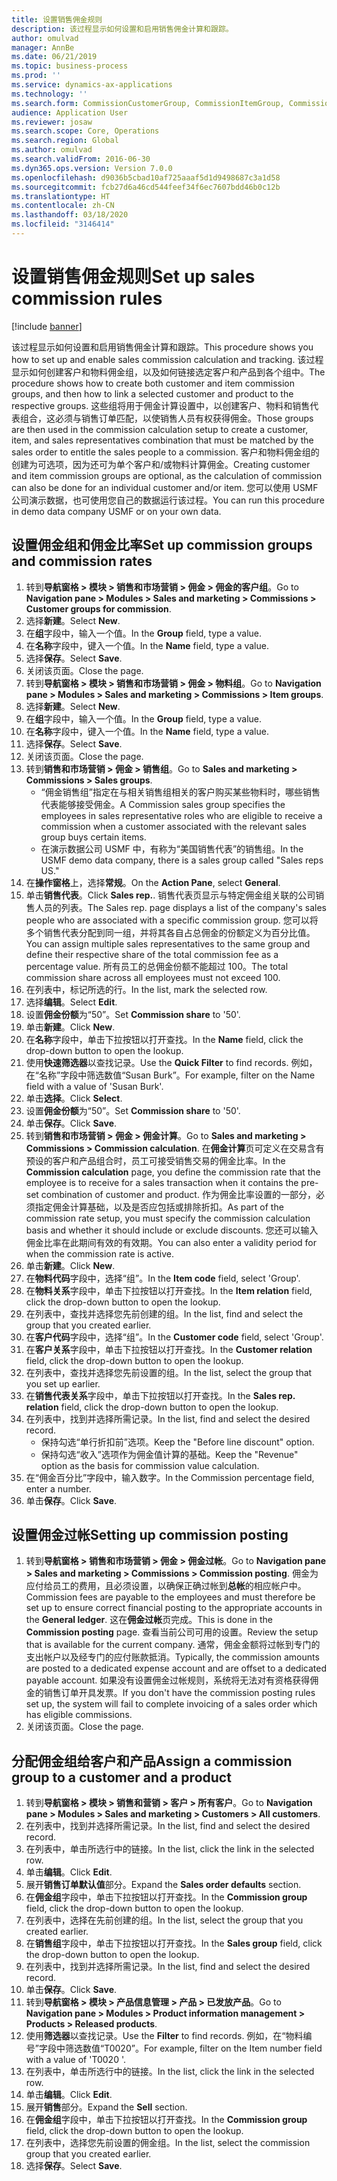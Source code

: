 ```yaml
---
title: 设置销售佣金规则
description: 该过程显示如何设置和启用销售佣金计算和跟踪。
author: omulvad
manager: AnnBe
ms.date: 06/21/2019
ms.topic: business-process
ms.prod: ''
ms.service: dynamics-ax-applications
ms.technology: ''
ms.search.form: CommissionCustomerGroup, CommissionItemGroup, CommissionSalesGroup, CommissionSalesMember, DirPartyLookup, CommissionCalc, InventPosting, CustTable, EcoResProductDetailsExtended
audience: Application User
ms.reviewer: josaw
ms.search.scope: Core, Operations
ms.search.region: Global
ms.author: omulvad
ms.search.validFrom: 2016-06-30
ms.dyn365.ops.version: Version 7.0.0
ms.openlocfilehash: d9036b5cbad10af725aaaf5d1d9498687c3a1d58
ms.sourcegitcommit: fcb27d6a46cd544feef34f6ec7607bdd46b0c12b
ms.translationtype: HT
ms.contentlocale: zh-CN
ms.lasthandoff: 03/18/2020
ms.locfileid: "3146414"
---
```

# <a name="set-up-sales-commission-rules"></a><span data-ttu-id="36b40-103">设置销售佣金规则</span><span class="sxs-lookup"><span data-stu-id="36b40-103">Set up sales commission rules</span></span>

[!include [banner](../../includes/banner.md)]

<span data-ttu-id="36b40-104">该过程显示如何设置和启用销售佣金计算和跟踪。</span><span class="sxs-lookup"><span data-stu-id="36b40-104">This procedure shows you how to set up and enable sales commission calculation and tracking.</span></span> <span data-ttu-id="36b40-105">该过程显示如何创建客户和物料佣金组，以及如何链接选定客户和产品到各个组中。</span><span class="sxs-lookup"><span data-stu-id="36b40-105">The procedure shows how to create both customer and item commission groups, and then how to link a selected customer and product to the respective groups.</span></span> <span data-ttu-id="36b40-106">这些组将用于佣金计算设置中，以创建客户、物料和销售代表组合，这必须与销售订单匹配，以使销售人员有权获得佣金。</span><span class="sxs-lookup"><span data-stu-id="36b40-106">Those groups are then used in the commission calculation setup to create a customer, item, and sales representatives combination that must be matched by the sales order to entitle the sales people to a commission.</span></span> <span data-ttu-id="36b40-107">客户和物料佣金组的创建为可选项，因为还可为单个客户和/或物料计算佣金。</span><span class="sxs-lookup"><span data-stu-id="36b40-107">Creating customer and item commission groups are optional, as the calculation of commission can also be done for an individual customer and/or item.</span></span> <span data-ttu-id="36b40-108">您可以使用 USMF 公司演示数据，也可使用您自己的数据运行该过程。</span><span class="sxs-lookup"><span data-stu-id="36b40-108">You can run this procedure in demo data company USMF or on your own data.</span></span>


## <a name="set-up-commission-groups-and-commission-rates"></a><span data-ttu-id="36b40-109">设置佣金组和佣金比率</span><span class="sxs-lookup"><span data-stu-id="36b40-109">Set up commission groups and commission rates</span></span>
1. <span data-ttu-id="36b40-110">转到**导航窗格 > 模块 > 销售和市场营销 > 佣金 > 佣金的客户组**。</span><span class="sxs-lookup"><span data-stu-id="36b40-110">Go to **Navigation pane > Modules > Sales and marketing > Commissions > Customer groups for commission**.</span></span>
2. <span data-ttu-id="36b40-111">选择**新建**。</span><span class="sxs-lookup"><span data-stu-id="36b40-111">Select **New**.</span></span>
3. <span data-ttu-id="36b40-112">在**组**字段中，输入一个值。</span><span class="sxs-lookup"><span data-stu-id="36b40-112">In the **Group** field, type a value.</span></span>
4. <span data-ttu-id="36b40-113">在**名称**字段中，键入一个值。</span><span class="sxs-lookup"><span data-stu-id="36b40-113">In the **Name** field, type a value.</span></span>
5. <span data-ttu-id="36b40-114">选择**保存**。</span><span class="sxs-lookup"><span data-stu-id="36b40-114">Select **Save**.</span></span>
6. <span data-ttu-id="36b40-115">关闭该页面。</span><span class="sxs-lookup"><span data-stu-id="36b40-115">Close the page.</span></span>
7. <span data-ttu-id="36b40-116">转到**导航窗格 > 模块 > 销售和市场营销 > 佣金 > 物料组**。</span><span class="sxs-lookup"><span data-stu-id="36b40-116">Go to **Navigation pane > Modules > Sales and marketing > Commissions > Item groups**.</span></span>
8. <span data-ttu-id="36b40-117">选择**新建**。</span><span class="sxs-lookup"><span data-stu-id="36b40-117">Select **New**.</span></span>
9. <span data-ttu-id="36b40-118">在**组**字段中，输入一个值。</span><span class="sxs-lookup"><span data-stu-id="36b40-118">In the **Group** field, type a value.</span></span>
10. <span data-ttu-id="36b40-119">在**名称**字段中，键入一个值。</span><span class="sxs-lookup"><span data-stu-id="36b40-119">In the **Name** field, type a value.</span></span>
11. <span data-ttu-id="36b40-120">选择**保存**。</span><span class="sxs-lookup"><span data-stu-id="36b40-120">Select **Save**.</span></span>
12. <span data-ttu-id="36b40-121">关闭该页面。</span><span class="sxs-lookup"><span data-stu-id="36b40-121">Close the page.</span></span>
13. <span data-ttu-id="36b40-122">转到**销售和市场营销 > 佣金 > 销售组**。</span><span class="sxs-lookup"><span data-stu-id="36b40-122">Go to **Sales and marketing > Commissions > Sales groups**.</span></span>
    - <span data-ttu-id="36b40-123">“佣金销售组”指定在与相关销售组相关的客户购买某些物料时，哪些销售代表能够接受佣金。</span><span class="sxs-lookup"><span data-stu-id="36b40-123">A Commission sales group specifies the employees in sales representative roles who are eligible to receive a commission when a customer associated with the relevant sales group buys certain items.</span></span>  
    - <span data-ttu-id="36b40-124">在演示数据公司 USMF 中，有称为“美国销售代表”的销售组。</span><span class="sxs-lookup"><span data-stu-id="36b40-124">In the USMF demo data company, there is a sales group called "Sales reps US."</span></span>  
14. <span data-ttu-id="36b40-125">在**操作窗格**上，选择**常规**。</span><span class="sxs-lookup"><span data-stu-id="36b40-125">On the **Action Pane**, select **General**.</span></span>
15. <span data-ttu-id="36b40-126">单击**销售代表**。</span><span class="sxs-lookup"><span data-stu-id="36b40-126">Click **Sales rep.**.</span></span> <span data-ttu-id="36b40-127">销售代表页显示与特定佣金组关联的公司销售人员的列表。</span><span class="sxs-lookup"><span data-stu-id="36b40-127">The Sales rep. page displays a list of the company's sales people who are associated with a specific commission group.</span></span> <span data-ttu-id="36b40-128">您可以将多个销售代表分配到同一组，并将其各自占总佣金的份额定义为百分比值。</span><span class="sxs-lookup"><span data-stu-id="36b40-128">You can assign multiple sales representatives to the same group and define their respective share of the total commission fee as a percentage value.</span></span> <span data-ttu-id="36b40-129">所有员工的总佣金份额不能超过 100。</span><span class="sxs-lookup"><span data-stu-id="36b40-129">The total commission share across all employees must not exceed 100.</span></span> 
16. <span data-ttu-id="36b40-130">在列表中，标记所选的行。</span><span class="sxs-lookup"><span data-stu-id="36b40-130">In the list, mark the selected row.</span></span>
17. <span data-ttu-id="36b40-131">选择**编辑**。</span><span class="sxs-lookup"><span data-stu-id="36b40-131">Select **Edit**.</span></span>
18. <span data-ttu-id="36b40-132">设置**佣金份额**为“50”。</span><span class="sxs-lookup"><span data-stu-id="36b40-132">Set **Commission share** to '50'.</span></span>
19. <span data-ttu-id="36b40-133">单击**新建**。</span><span class="sxs-lookup"><span data-stu-id="36b40-133">Click **New**.</span></span>
20. <span data-ttu-id="36b40-134">在**名称**字段中，单击下拉按钮以打开查找。</span><span class="sxs-lookup"><span data-stu-id="36b40-134">In the **Name** field, click the drop-down button to open the lookup.</span></span>
21. <span data-ttu-id="36b40-135">使用**快速筛选器**以查找记录。</span><span class="sxs-lookup"><span data-stu-id="36b40-135">Use the **Quick Filter** to find records.</span></span> <span data-ttu-id="36b40-136">例如，在“名称”字段中筛选数值“Susan Burk”。</span><span class="sxs-lookup"><span data-stu-id="36b40-136">For example, filter on the Name field with a value of 'Susan Burk'.</span></span>
22. <span data-ttu-id="36b40-137">单击**选择**。</span><span class="sxs-lookup"><span data-stu-id="36b40-137">Click **Select**.</span></span>
23. <span data-ttu-id="36b40-138">设置**佣金份额**为“50”。</span><span class="sxs-lookup"><span data-stu-id="36b40-138">Set **Commission share** to '50'.</span></span>
24. <span data-ttu-id="36b40-139">单击**保存**。</span><span class="sxs-lookup"><span data-stu-id="36b40-139">Click **Save**.</span></span>
25. <span data-ttu-id="36b40-140">转到**销售和市场营销 > 佣金 > 佣金计算**。</span><span class="sxs-lookup"><span data-stu-id="36b40-140">Go to **Sales and marketing > Commissions > Commission calculation**.</span></span> <span data-ttu-id="36b40-141">在**佣金计算**页可定义在交易含有预设的客户和产品组合时，员工可接受销售交易的佣金比率。</span><span class="sxs-lookup"><span data-stu-id="36b40-141">In the **Commission calculation** page, you define the commission rate that the employee is to receive for a sales transaction when it contains the pre-set combination of customer and product.</span></span> <span data-ttu-id="36b40-142">作为佣金比率设置的一部分，必须指定佣金计算基础，以及是否应包括或排除折扣。</span><span class="sxs-lookup"><span data-stu-id="36b40-142">As part of the commission rate setup, you must specify the commission calculation basis and whether it should include or exclude discounts.</span></span> <span data-ttu-id="36b40-143">您还可以输入佣金比率在此期间有效的有效期。</span><span class="sxs-lookup"><span data-stu-id="36b40-143">You can also enter a validity period for when the commission rate is active.</span></span>  
26. <span data-ttu-id="36b40-144">单击**新建**。</span><span class="sxs-lookup"><span data-stu-id="36b40-144">Click **New**.</span></span>
27. <span data-ttu-id="36b40-145">在**物料代码**字段中，选择“组”。</span><span class="sxs-lookup"><span data-stu-id="36b40-145">In the **Item code** field, select 'Group'.</span></span>
28. <span data-ttu-id="36b40-146">在**物料关系**字段中，单击下拉按钮以打开查找。</span><span class="sxs-lookup"><span data-stu-id="36b40-146">In the **Item relation** field, click the drop-down button to open the lookup.</span></span>
29. <span data-ttu-id="36b40-147">在列表中，查找并选择您先前创建的组。</span><span class="sxs-lookup"><span data-stu-id="36b40-147">In the list, find and select the group that you created earlier.</span></span>
30. <span data-ttu-id="36b40-148">在**客户代码**字段中，选择“组”。</span><span class="sxs-lookup"><span data-stu-id="36b40-148">In the **Customer code** field, select 'Group'.</span></span>
31. <span data-ttu-id="36b40-149">在**客户关系**字段中，单击下拉按钮以打开查找。</span><span class="sxs-lookup"><span data-stu-id="36b40-149">In the **Customer relation** field, click the drop-down button to open the lookup.</span></span>
32. <span data-ttu-id="36b40-150">在列表中，查找并选择您先前设置的组。</span><span class="sxs-lookup"><span data-stu-id="36b40-150">In the list, select the group that you set up earlier.</span></span>
33. <span data-ttu-id="36b40-151">在**销售代表关系**字段中，单击下拉按钮以打开查找。</span><span class="sxs-lookup"><span data-stu-id="36b40-151">In the **Sales rep. relation** field, click the drop-down button to open the lookup.</span></span>
34. <span data-ttu-id="36b40-152">在列表中，找到并选择所需记录。</span><span class="sxs-lookup"><span data-stu-id="36b40-152">In the list, find and select the desired record.</span></span>
    - <span data-ttu-id="36b40-153">保持勾选“单行折扣前”选项。</span><span class="sxs-lookup"><span data-stu-id="36b40-153">Keep the "Before line discount" option.</span></span>  
    - <span data-ttu-id="36b40-154">保持勾选“收入”选项作为佣金值计算的基础。</span><span class="sxs-lookup"><span data-stu-id="36b40-154">Keep the "Revenue" option as the basis for commission value calculation.</span></span>    
35. <span data-ttu-id="36b40-155">在“佣金百分比”字段中，输入数字。</span><span class="sxs-lookup"><span data-stu-id="36b40-155">In the Commission percentage field, enter a number.</span></span>
36. <span data-ttu-id="36b40-156">单击**保存**。</span><span class="sxs-lookup"><span data-stu-id="36b40-156">Click **Save**.</span></span>

## <a name="setting-up-commission-posting"></a><span data-ttu-id="36b40-157">设置佣金过帐</span><span class="sxs-lookup"><span data-stu-id="36b40-157">Setting up commission posting</span></span>
1. <span data-ttu-id="36b40-158">转到**导航窗格 > 销售和市场营销 > 佣金 > 佣金过帐**。</span><span class="sxs-lookup"><span data-stu-id="36b40-158">Go to **Navigation pane  > Sales and marketing > Commissions > Commission posting**.</span></span> <span data-ttu-id="36b40-159">佣金为应付给员工的费用，且必须设置，以确保正确过帐到**总帐**的相应帐户中。</span><span class="sxs-lookup"><span data-stu-id="36b40-159">Commission fees are payable to the employees and must therefore be set up to ensure correct financial posting to the appropriate accounts in the **General ledger**.</span></span> <span data-ttu-id="36b40-160">这在**佣金过帐**页完成。</span><span class="sxs-lookup"><span data-stu-id="36b40-160">This is done in the **Commission posting** page.</span></span> <span data-ttu-id="36b40-161">查看当前公司可用的设置。</span><span class="sxs-lookup"><span data-stu-id="36b40-161">Review the setup that is available for the current company.</span></span> <span data-ttu-id="36b40-162">通常，佣金金额将过帐到专门的支出帐户以及经专门的应付账款抵消。</span><span class="sxs-lookup"><span data-stu-id="36b40-162">Typically, the commission amounts are posted to a dedicated expense account and are offset to a dedicated payable account.</span></span> <span data-ttu-id="36b40-163">如果没有设置佣金过帐规则，系统将无法对有资格获得佣金的销售订单开具发票。</span><span class="sxs-lookup"><span data-stu-id="36b40-163">If you don't have the commission posting rules set up, the system will fail to complete invoicing of a sales order which has eligible commissions.</span></span>  
2. <span data-ttu-id="36b40-164">关闭该页面。</span><span class="sxs-lookup"><span data-stu-id="36b40-164">Close the page.</span></span>

## <a name="assign-a-commission-group-to-a-customer-and-a-product"></a><span data-ttu-id="36b40-165">分配佣金组给客户和产品</span><span class="sxs-lookup"><span data-stu-id="36b40-165">Assign a commission group to a customer and a product</span></span>
1. <span data-ttu-id="36b40-166">转到**导航窗格 > 模块 > 销售和营销 > 客户 > 所有客户**。</span><span class="sxs-lookup"><span data-stu-id="36b40-166">Go to **Navigation pane > Modules > Sales and marketing > Customers > All customers**.</span></span>
2. <span data-ttu-id="36b40-167">在列表中，找到并选择所需记录。</span><span class="sxs-lookup"><span data-stu-id="36b40-167">In the list, find and select the desired record.</span></span>
3. <span data-ttu-id="36b40-168">在列表中，单击所选行中的链接。</span><span class="sxs-lookup"><span data-stu-id="36b40-168">In the list, click the link in the selected row.</span></span>
4. <span data-ttu-id="36b40-169">单击**编辑**。</span><span class="sxs-lookup"><span data-stu-id="36b40-169">Click **Edit**.</span></span>
5. <span data-ttu-id="36b40-170">展开**销售订单默认值**部分。</span><span class="sxs-lookup"><span data-stu-id="36b40-170">Expand the **Sales order defaults** section.</span></span>
6. <span data-ttu-id="36b40-171">在**佣金组**字段中，单击下拉按钮以打开查找。</span><span class="sxs-lookup"><span data-stu-id="36b40-171">In the **Commission group** field, click the drop-down button to open the lookup.</span></span>
7. <span data-ttu-id="36b40-172">在列表中，选择在先前创建的组。</span><span class="sxs-lookup"><span data-stu-id="36b40-172">In the list, select the group that you created earlier.</span></span>
8. <span data-ttu-id="36b40-173">在**销售组**字段中，单击下拉按钮以打开查找。</span><span class="sxs-lookup"><span data-stu-id="36b40-173">In the **Sales group** field, click the drop-down button to open the lookup.</span></span>
9. <span data-ttu-id="36b40-174">在列表中，找到并选择所需记录。</span><span class="sxs-lookup"><span data-stu-id="36b40-174">In the list, find and select the desired record.</span></span>
10. <span data-ttu-id="36b40-175">单击**保存**。</span><span class="sxs-lookup"><span data-stu-id="36b40-175">Click **Save**.</span></span>
11. <span data-ttu-id="36b40-176">转到**导航窗格 > 模块 > 产品信息管理 > 产品 > 已发放产品**。</span><span class="sxs-lookup"><span data-stu-id="36b40-176">Go to **Navigation pane > Modules > Product information management > Products > Released products**.</span></span>
12. <span data-ttu-id="36b40-177">使用**筛选器**以查找记录。</span><span class="sxs-lookup"><span data-stu-id="36b40-177">Use the **Filter** to find records.</span></span> <span data-ttu-id="36b40-178">例如，在“物料编号”字段中筛选数值“T0020”。</span><span class="sxs-lookup"><span data-stu-id="36b40-178">For example, filter on the Item number field with a value of 'T0020 '.</span></span>
13. <span data-ttu-id="36b40-179">在列表中，单击所选行中的链接。</span><span class="sxs-lookup"><span data-stu-id="36b40-179">In the list, click the link in the selected row.</span></span>
14. <span data-ttu-id="36b40-180">单击**编辑**。</span><span class="sxs-lookup"><span data-stu-id="36b40-180">Click **Edit**.</span></span>
15. <span data-ttu-id="36b40-181">展开**销售**部分。</span><span class="sxs-lookup"><span data-stu-id="36b40-181">Expand the **Sell** section.</span></span>
16. <span data-ttu-id="36b40-182">在**佣金组**字段中，单击下拉按钮以打开查找。</span><span class="sxs-lookup"><span data-stu-id="36b40-182">In the **Commission group** field, click the drop-down button to open the lookup.</span></span>
17. <span data-ttu-id="36b40-183">在列表中，选择您先前设置的佣金组。</span><span class="sxs-lookup"><span data-stu-id="36b40-183">In the list, select the commission group that you created earlier.</span></span>
18. <span data-ttu-id="36b40-184">选择**保存**。</span><span class="sxs-lookup"><span data-stu-id="36b40-184">Select **Save**.</span></span>

